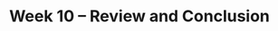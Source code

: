 ---
    title: Week 10 – Review and Conclusion
    weekNumber: 10
    days:
      - date: 2023-6-5
        events:
          "**EXAM**{: .label .label-exam } Midterm 2 (during lecture) [🪑](resources/exams/seating_midterm2.pdf)":
      - date: 2023-6-7
        events:
          "**LEC 26**{: .label .label-lecture } [Review Solutions to Midterm 2](resources/lecture/lec26_b00.pdf)":
          "**DISC**{: .label .label-disc } [Extra Practice for Final Part 1](resources/exams/extra_practice_part1.pdf)":
      - date: 2023-6-9
        events:
          "**LEC 27**{: .label .label-lecture } Review Solutions to Extra Pracice for Final Part 1":
      - date: 2023-6-10
        events:
          "**EXAM**{: .label .label-exam } Final Exam in Center 115 (Part 1 at 9am, Part 2 at 10am)":
          "**SURV**{: .label .label-survey } End of Quarter Survey + CAPEs":

---